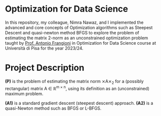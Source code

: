 # Optimization for Data Science

In this repository, my colleague, Nimra Nawaz, and I implemented the advanced and core concepts of Optimization algorithms such as Steepest Descent and quasi-newton method BFGS to explore the problem of estimating the matrix 2-norm as an unconstrained optimization problem taught by [Prof. Antonio Frangioni](https://scholar.google.com/citations?user=W3pkToYAAAAJ&hl=en) in Optimization for Data Science course at Università di Pisa for the year 2023/24.

# Project Description

**(P)** is the problem of estimating the matrix norm &#10799;A&#10799;<sub>2</sub> for a (possibly rectangular) matrix A &isin; &#8477;<sup>m &times; n</sup>, using its definition as an (unconstrained) maximum problem.

**(A1)** is a standard gradient descent (steepest descent) approach.
**(A2)** is a quasi-Newton method such as BFGS or L-BFGS.

